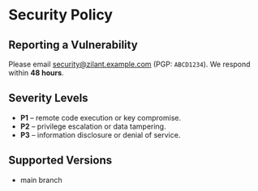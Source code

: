 # Security Policy

## Reporting a Vulnerability
Please email [security@zilant.example.com](mailto:security@zilant.example.com) (PGP: `ABCD1234`).
We respond within **48 hours**.

## Severity Levels
- **P1** – remote code execution or key compromise.
- **P2** – privilege escalation or data tampering.
- **P3** – information disclosure or denial of service.

## Supported Versions
- main branch
